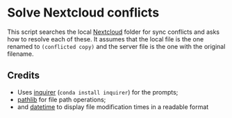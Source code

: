 # Solve Nextcloud conflicts

This script searches the local [Nextcloud](https://nextcloud.com/) folder for sync conflicts and asks how to resolve each of these. It assumes that the local file is the one renamed to `(conflicted copy)` and the server file is the one with the original filename.

## Credits

- Uses [inquirer](https://python-inquirer.readthedocs.io/en/latest/) (`conda install inquirer`) for the prompts;
- [pathlib](https://docs.python.org/3/library/pathlib.html) for file path operations;
- and [datetime](https://docs.python.org/3/library/datetime.html) to display file modification times in a readable format
